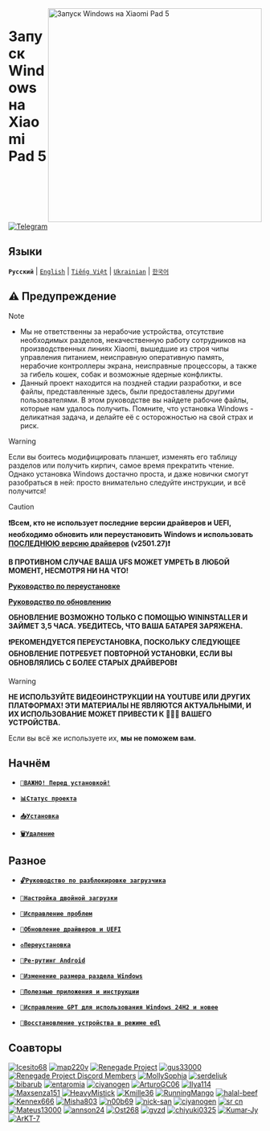 <img align="right" src="https://raw.githubusercontent.com/erdilS/Port-Windows-11-Xiaomi-Pad-5/main/nabu.png" width="425" alt="Запуск Windows на Xiaomi Pad 5">


# Запуск Windows на Xiaomi Pad 5

[![Telegram](https://img.shields.io/badge/Chat-Telegram-brightgreen.svg?logo=telegram&style=flat-square)](https://t.me/nabuwoaru)

## Языки
**```Русский```** | [```English```](/README.md) | [```Tiếng Việt```](/guide/Vietnamese/README-vi.md) | [```Ukrainian```](/guide/Ukrainian/README-uk.md) | [```한국어```](/guide/Korean/README-KO.md)

## ⚠️ Предупреждение
> [!NOTE]
> - Мы не ответственны за нерабочие устройства, отсутствие необходимых разделов, некачественную работу сотрудников на производственных линиях Xiaomi, вышедшие из строя чипы управления питанием, неисправную оперативную память, нерабочие контроллеры экрана, неисправные процессоры, а также за гибель кошек, собак и возможные ядерные конфликты.
> - Данный проект находится на поздней стадии разработки, и все файлы, представленные здесь, были предоставлены другими пользователями. В этом руководстве вы найдете рабочие файлы, которые нам удалось получить. Помните, что установка Windows - деликатная задача, и делайте её с осторожностью на свой страх и риск.

> [!WARNING]
> Если вы боитесь модифицировать планшет, изменять его таблицу разделов или получить кирпич, самое время прекратить чтение. Однако установка Windows достачно проста, и даже новички смогут разобраться в ней: просто внимательно следуйте инструкции, и всё получится!

> [!CAUTION]
> **❗Всем, кто не использует последние версии драйверов и UEFI, необходимо обновить или переустановить Windows и использовать [ПОСЛЕДНЮЮ версию драйверов](https://github.com/erdilS/Port-Windows-11-Xiaomi-Pad-5/releases/tag/Drivers) (v2501.27)❗**
>
> **В ПРОТИВНОМ СЛУЧАЕ ВАША UFS МОЖЕТ УМРЕТЬ В ЛЮБОЙ МОМЕНТ, НЕСМОТРЯ НИ НА ЧТО!**
>
> [**Руководство по переустановке**](https://github.com/erdilS/Port-Windows-11-Xiaomi-Pad-5/blob/main/guide/Russian/reinstall-ru.md)
>
> [**Руководство по обновлению**](https://github.com/Kumar-Jy/Windows-in-NABU-Without-PC/blob/main/guide/Russian/DriverUpdate-ru.md)
>
> **ОБНОВЛЕНИЕ ВОЗМОЖНО ТОЛЬКО С ПОМОЩЬЮ WININSTALLER И ЗАЙМЕТ 3,5 ЧАСА. УБЕДИТЕСЬ, ЧТО ВАША БАТАРЕЯ ЗАРЯЖЕНА.**
>
>
> **❗️РЕКОМЕНДУЕТСЯ ПЕРЕУСТАНОВКА, ПОСКОЛЬКУ СЛЕДУЮЩЕЕ ОБНОВЛЕНИЕ ПОТРЕБУЕТ ПОВТОРНОЙ УСТАНОВКИ, ЕСЛИ ВЫ ОБНОВЛЯЛИСЬ С БОЛЕЕ СТАРЫХ ДРАЙВЕРОВ❗️**

> [!WARNING]
> **НЕ ИСПОЛЬЗУЙТЕ ВИДЕОИНСТРУКЦИИ НА YOUTUBE ИЛИ ДРУГИХ ПЛАТФОРМАХ! ЭТИ МАТЕРИАЛЫ НЕ ЯВЛЯЮТСЯ АКТУАЛЬНЫМИ, И ИХ ИСПОЛЬЗОВАНИЕ МОЖЕТ ПРИВЕСТИ К 🧱🧱🧱 ВАШЕГО УСТРОЙСТВА.**
> 
> Если вы всё же используете их, **мы не поможем вам.**

## Начнём

- [**`📖ВАЖНО! Перед установкой!`**](important-ru.md)
  
- [**`📊Статус проекта`**](status.md)
  
- [**`📥Установка`**](selection-ru.md)

- [**`🗑️Удаление`**](uninstall-ru.md)

## Разное

- [**`🔓Руководство по разблокировке загрузчика`**](unlock-bootloader-ru.md)

- [**`🔀Настройка двойной загрузки`**](dualboot-ru.md)

- [**`🔧Исправление проблем`**](troubleshooting-ru.md)
  
- [**`🔄Обновление драйверов и UEFI`**](update-ru.md)

- [**`♻️Переустановка`**](reinstall-ru.md)

- [**`📱Ре-рутинг Android`**](Re-rooting-ru.md)

- [**`💾Изменение размера раздела Windows`**](guide/English/resize-en.md)

- [**`📂Полезные приложения и инструкции`**](Additional-materials-ru.md)

- [**`🔧Исправление GPT для использования Windows 24H2 и новее`**](fix-gpt-ru.md)

- [**`🧱Восстановление устройства в режиме edl`**](edl-ru.md)



## Соавторы 
[<img alt="Icesito68" src="https://images.weserv.nl/?url=https://avatars.githubusercontent.com/u/113939920?v=4&w=45&fit=cover&mask=circle&maxage=7d" />](https://github.com/Icesito68)
[<img alt="map220v" src="https://images.weserv.nl/?url=https://avatars.githubusercontent.com/u/14368485?v=4&w=45&fit=cover&mask=circle&maxage=7d" />](https://github.com/map220v)
[<img alt="Renegade Project" src="https://images.weserv.nl/?url=https://avatars.githubusercontent.com/u/63859504?s=200&v=4&w=45&fit=cover&mask=circle&maxage=7d" />](https://github.com/edk2-porting)
[<img alt="gus33000" src="https://images.weserv.nl/?url=https://avatars.githubusercontent.com/u/3755345?v=4&w=45&fit=cover&mask=circle&maxage=7d" />](https://github.com/gus33000)
[<img alt="Renegade Project Discord Members" src="https://images.weserv.nl/?url=https://cdn.discordapp.com/icons/736563593058713690/68f67bfddf4390b11effc99917b16338.webp?size=256&w=45&fit=cover&mask=circle&maxage=7d" />](https://discord.gg/XXBWfag)
[<img alt="MollySophia" src="https://images.weserv.nl/?url=https://avatars.githubusercontent.com/u/20746884?v=4&w=45&fit=cover&mask=circle&maxage=7d" />](https://github.com/MollySophia)
[<img alt="serdeliuk" src="https://images.weserv.nl/?url=https://avatars.githubusercontent.com/u/38280618?v=4&w=45&fit=cover&mask=circle&maxage=7d" />](https://github.com/serdeliuk)
[<img alt="bibarub" src="https://images.weserv.nl/?url=https://avatars.githubusercontent.com/u/73599925?v=4&w=45&fit=cover&mask=circle&maxage=7d" />](https://github.com/bibarub)
[<img alt="entaromia" src="https://images.weserv.nl/?url=https://avatars.githubusercontent.com/u/30384045?v=4&w=45&fit=cover&mask=circle&maxage=7d" />](https://github.com/entaromia)
[<img alt="ciyanogen" src="https://images.weserv.nl/?url=https://avatars.githubusercontent.com/u/29534488?v=4&w=45&fit=cover&mask=circle&maxage=7d" />](https://github.com/ciyanogen)
[<img alt="ArturoGC06" src="https://images.weserv.nl/?url=https://avatars.githubusercontent.com/u/76574534?v=4&w=45&fit=cover&mask=circle&maxage=7d" />](https://github.com/ArturoGC06)
[<img alt="Ilya114" src="https://images.weserv.nl/?url=https://avatars.githubusercontent.com/u/93242944?v=4&w=45&fit=cover&mask=circle&maxage=7d" />](https://github.com/Ilya114)
[<img alt="Maxsenza151" src="https://images.weserv.nl/?url=https://avatars.githubusercontent.com/u/93602290?v=4&w=45&fit=cover&mask=circle&maxage=7d" />](https://github.com/Maxsenza151)
[<img alt="HeavyMistick" src="https://images.weserv.nl/?url=https://avatars.githubusercontent.com/u/94836779?v=4&w=45&fit=cover&mask=circle&maxage=7d" />](https://github.com/HeavyMistick)
[<img alt="Kmille36" src="https://images.weserv.nl/?url=https://avatars.githubusercontent.com/u/58414694?v=4&w=45&fit=cover&mask=circle&maxage=7d" />](https://github.com/Kmille36)
[<img alt="RunningMango" src="https://images.weserv.nl/?url=https://avatars.githubusercontent.com/u/36758157?v=4&w=45&fit=cover&mask=circle&maxage=7d" />](https://github.com/RunningMango)
[<img alt="halal-beef" src="https://images.weserv.nl/?url=https://avatars.githubusercontent.com/u/78730004?v=4&w=45&fit=cover&mask=circle&maxage=7d" />](https://github.com/halal-beef)
[<img alt="Kennex666" src="https://images.weserv.nl/?url=https://avatars.githubusercontent.com/u/55269418?v=4&w=45&fit=cover&mask=circle&maxage=7d" />](https://github.com/kennex666)
[<img alt="Misha803" src="https://images.weserv.nl/?url=https://avatars.githubusercontent.com/u/118528504?v=4&w=45&fit=cover&mask=circle&maxage=7d" />](https://github.com/Misha803)
[<img alt="n00b69" src="https://images.weserv.nl/?url=https://avatars.githubusercontent.com/u/83274506?v=4&w=45&fit=cover&mask=circle&maxage=7d" />](https://github.com/n00b69)
[<img alt="nick-san" src="https://images.weserv.nl/?url=https://avatars.githubusercontent.com/u/45539267?v=4&w=45&fit=cover&mask=circle&maxage=7d" />](https://github.com/nick-san)
[<img alt="ciyanogen" src="https://images.weserv.nl/?url=https://avatars.githubusercontent.com/u/84897942?v=4&w=45&fit=cover&mask=circle&maxage=7d" />](https://github.com/ciyanogen)
[<img alt="sr cn" src="https://images.weserv.nl/?url=https://avatars.githubusercontent.com/u/161332426?v=4&w=45&fit=cover&mask=circle&maxage=7d" />](https://github.com/srxcm)
[<img alt="Mateus13000" src="https://images.weserv.nl/?url=https://avatars.githubusercontent.com/u/38146322?v=4&w=45&fit=cover&mask=circle&maxage=7d" />](https://github.com/Mateus13000)
[<img alt="annson24" src="https://images.weserv.nl/?url=https://avatars.githubusercontent.com/u/8401837?v=4&w=45&fit=cover&mask=circle&maxage=7d" />](https://github.com/annson24)
[<img alt="Ost268" src="https://images.weserv.nl/?url=https://avatars.githubusercontent.com/u/99175924?s=96&v=4&w=45&fit=cover&mask=circle&maxage=7d" />](https://github.com/galaxysollector)
[<img alt="gvzd" src="https://i.ibb.co/VxsvNZ6/Ellipse-1.png" />](https://https://github.com/gvzd)
[<img alt="chiyuki0325" src="https://images.weserv.nl/?url=https://avatars.githubusercontent.com/u/73830635?s=96&v=4&w=45&fit=cover&mask=circle&maxage=7d" />](https://github.com/chiyuki0325)
[<img alt="Kumar-Jy" src="https://images.weserv.nl/?url=https://avatars.githubusercontent.com/u/20044626?v=4&w=45&fit=cover&mask=circle&maxage=7d" />](https://github.com/Kumar-Jy)
[<img alt="ArKT-7" src="https://images.weserv.nl/?url=https://avatars.githubusercontent.com/u/157277855?v=4&w=45&fit=cover&mask=circle&maxage=7d" />](https://github.com/ArKT-7)
